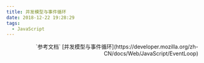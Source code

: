```yaml
---
title: 并发模型与事件循环
date: 2018-12-22 19:28:29
tags:
  - JavaScript
---
```






<p style="text-align: right;">`参考文档` [并发模型与事件循环](https://developer.mozilla.org/zh-CN/docs/Web/JavaScript/EventLoop)</p>